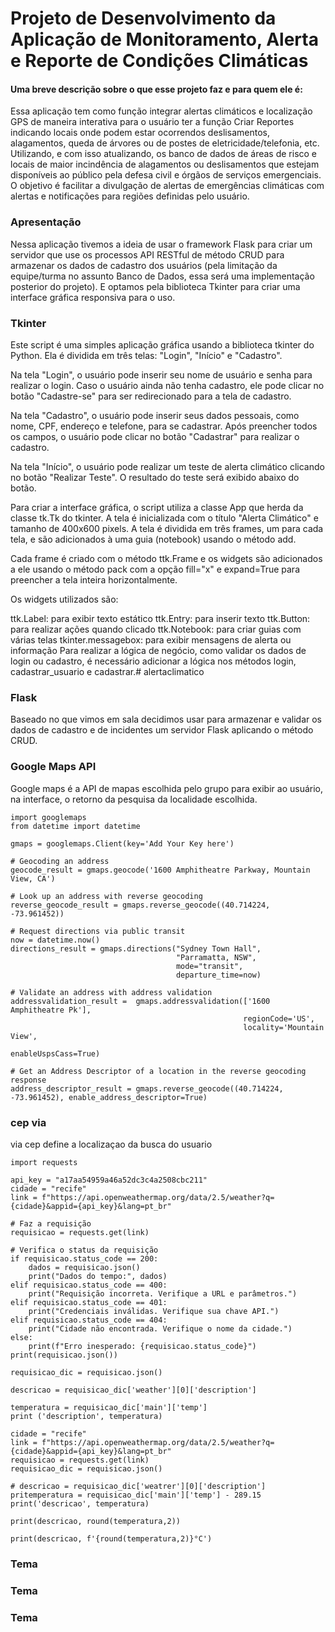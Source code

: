 
# Projeto de Desenvolvimento da Aplicação de Monitoramento, Alerta e Reporte de Condições Climáticas

#### Uma breve descrição sobre o que esse projeto faz e para quem ele é:

Essa aplicação tem como função integrar alertas climáticos e localização GPS de maneira interativa para o usuário ter a função Criar Reportes indicando locais onde podem estar ocorrendos deslisamentos, alagamentos, queda de árvores ou de postes de eletricidade/telefonia, etc. Utilizando, e com isso atualizando, os banco de dados de áreas de risco e locais de maior incindência de alagamentos ou deslisamentos que estejam disponíveis ao público pela defesa civil e órgãos de serviços emergenciais. O objetivo é facilitar a divulgação de alertas de emergências climáticas com alertas e notificações para regiões definidas pelo usuário. 

### Apresentação
Nessa aplicação tivemos a ideia de usar o framework Flask para criar um servidor que use os processos API RESTful de método CRUD para armazenar os dados de cadastro dos usuários (pela limitação da equipe/turma no assunto Banco de Dados, essa será uma implementação posterior do projeto). E optamos pela biblioteca Tkinter para criar uma interface gráfica responsiva para o uso. 

### Tkinter

Este script é uma simples aplicação gráfica usando a biblioteca tkinter do Python. Ela é dividida em três telas: "Login", "Início" e "Cadastro".

Na tela "Login", o usuário pode inserir seu nome de usuário e senha para realizar o login. Caso o usuário ainda não tenha cadastro, ele pode clicar no botão "Cadastre-se" para ser redirecionado para a tela de cadastro.

Na tela "Cadastro", o usuário pode inserir seus dados pessoais, como nome, CPF, endereço e telefone, para se cadastrar. Após preencher todos os campos, o usuário pode clicar no botão "Cadastrar" para realizar o cadastro.

Na tela "Início", o usuário pode realizar um teste de alerta climático clicando no botão "Realizar Teste". O resultado do teste será exibido abaixo do botão.

Para criar a interface gráfica, o script utiliza a classe App que herda da classe tk.Tk do tkinter. A tela é inicializada com o título "Alerta Climático" e tamanho de 400x600 pixels. A tela é dividida em três frames, um para cada tela, e são adicionados à uma guia (notebook) usando o método add.

Cada frame é criado com o método ttk.Frame e os widgets são adicionados a ele usando o método pack com a opção fill="x" e expand=True para preencher a tela inteira horizontalmente.

Os widgets utilizados são:

ttk.Label: para exibir texto estático
ttk.Entry: para inserir texto
ttk.Button: para realizar ações quando clicado
ttk.Notebook: para criar guias com várias telas
tkinter.messagebox: para exibir mensagens de alerta ou informação
Para realizar a lógica de negócio, como validar os dados de login ou cadastro, é necessário adicionar a lógica nos métodos login, cadastrar_usuario e cadastrar.# alertaclimatico

### Flask


Baseado no que vimos em sala decidimos usar para armazenar e validar os dados de cadastro e de incidentes um servidor Flask aplicando o método CRUD. 





### Google Maps API
Google maps é a API de mapas escolhida pelo grupo para exibir ao usuário, na interface, o retorno da pesquisa da localidade escolhida.
```
import googlemaps
from datetime import datetime

gmaps = googlemaps.Client(key='Add Your Key here')

# Geocoding an address
geocode_result = gmaps.geocode('1600 Amphitheatre Parkway, Mountain View, CA')

# Look up an address with reverse geocoding
reverse_geocode_result = gmaps.reverse_geocode((40.714224, -73.961452))

# Request directions via public transit
now = datetime.now()
directions_result = gmaps.directions("Sydney Town Hall",
                                     "Parramatta, NSW",
                                     mode="transit",
                                     departure_time=now)

# Validate an address with address validation
addressvalidation_result =  gmaps.addressvalidation(['1600 Amphitheatre Pk'], 
                                                    regionCode='US',
                                                    locality='Mountain View', 
                                                    enableUspsCass=True)

# Get an Address Descriptor of a location in the reverse geocoding response
address_descriptor_result = gmaps.reverse_geocode((40.714224, -73.961452), enable_address_descriptor=True)
```




### cep via 
via cep define a localizaçao da busca do usuario 
```
import requests

api_key = "a17aa54959a46a52dc3c4a2508cbc211"
cidade = "recife"
link = f"https://api.openweathermap.org/data/2.5/weather?q={cidade}&appid={api_key}&lang=pt_br"

# Faz a requisição
requisicao = requests.get(link)

# Verifica o status da requisição
if requisicao.status_code == 200:
    dados = requisicao.json()
    print("Dados do tempo:", dados)
elif requisicao.status_code == 400:
    print("Requisição incorreta. Verifique a URL e parâmetros.")
elif requisicao.status_code == 401:
    print("Credenciais inválidas. Verifique sua chave API.")
elif requisicao.status_code == 404:
    print("Cidade não encontrada. Verifique o nome da cidade.")
else:
    print(f"Erro inesperado: {requisicao.status_code}")
print(requisicao.json())

requisicao_dic = requisicao.json()

descricao = requisicao_dic['weather'][0]['description']

temperatura = requisicao_dic['main']['temp']
print ('description', temperatura)

cidade = "recife"
link = f"https://api.openweathermap.org/data/2.5/weather?q={cidade}&appid={api_key}&lang=pt_br"
requisicao = requests.get(link)
requisicao_dic = requisicao.json()

# descricao = requisicao_dic['weatrer'][0]['description']
pritemperatura = requisicao_dic['main']['temp'] - 289.15
print('descricao', temperatura)

print(descricao, round(temperatura,2))

print(descricao, f'{round(temperatura,2)}°C')
```




### Tema





### Tema

### Tema
